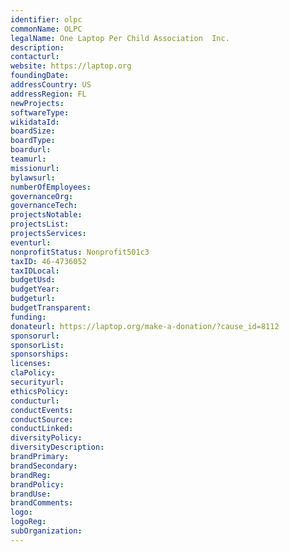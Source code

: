 ```yaml
---
identifier: olpc
commonName: OLPC
legalName: One Laptop Per Child Association  Inc.
description:
contacturl:
website: https://laptop.org
foundingDate:
addressCountry: US
addressRegion: FL
newProjects:
softwareType:
wikidataId:
boardSize:
boardType:
boardurl:
teamurl:
missionurl:
bylawsurl:
numberOfEmployees:
governanceOrg:
governanceTech:
projectsNotable:
projectsList:
projectsServices:
eventurl:
nonprofitStatus: Nonprofit501c3
taxID: 46-4736052
taxIDLocal:
budgetUsd:
budgetYear:
budgeturl:
budgetTransparent:
funding:
donateurl: https://laptop.org/make-a-donation/?cause_id=8112
sponsorurl:
sponsorList:
sponsorships:
licenses:
claPolicy:
securityurl:
ethicsPolicy:
conducturl:
conductEvents:
conductSource:
conductLinked:
diversityPolicy:
diversityDescription:
brandPrimary:
brandSecondary:
brandReg:
brandPolicy:
brandUse:
brandComments:
logo:
logoReg:
subOrganization:
---
```


